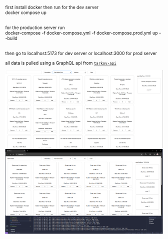 first install docker then run for the dev server<br>
docker compose up<br><br>

for the production server run<br>
docker-compose -f docker-compose.yml -f docker-compose.prod.yml up --build<br><br>

then go to localhost:5173 for dev server or localhost:3000 for prod server

all data is pulled using a GraphQL api from [`tarkov-api`](https://github.com/the-hideout/tarkov-api)

<img src=".\image previews\example0.png">
<img src=".\image previews\example1.png">
